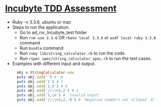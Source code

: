# [Incubyte TDD Assessment](https://blog.incubyte.co/blog/tdd-assessment/)

- Ruby -v 3.3.6, ubuntu or mac
- Steps to run the application:
  - Go to ad_ror_Incubyte_test folder
  - Run `rvm use 3.3.6` OR `rbenv local 3.3.6` or `asdf local ruby 3.3.6` command
  - Run `bundle` command
  - Run `ruby lib/string_calculator.rb` to run the code.
  - Run `rspec spec/string_calculator_spec.rb` to run the test cases.
- Examples with different input and output.
  ```ruby
    obj = StringCalculator.new
    puts obj.add('') #  0
    puts obj.add('1') # 1
    puts obj.add('1,5') # 6
    puts obj.add('//;\n1;2') # 3
    puts obj.add('1,\n') # 'Invalid input'
    puts obj.add('//;\n1;2,-8') # 'Negative numbers not allowed -8'
  ```
